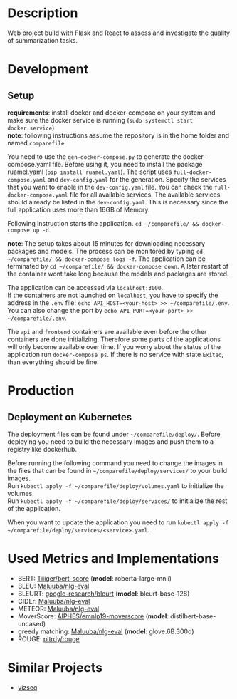 # Description

Web project build with Flask and React to assess and investigate the quality of summarization tasks.

# Development
## Setup

**requirements**: install docker and docker-compose on your system and make sure
the docker service is running (`sudo systemctl start docker.service`)  
**note**: following instructions assume the repository is in the home folder and named `comparefile`

You need to use the `gen-docker-compose.py` to generate the docker-compose.yaml file.
Before using it, you need to install the package ruamel.yaml (`pip install ruamel.yaml`).
The script uses `full-docker-compose.yaml` and `dev-config.yaml` for the generation.
Specify the services that you want to enable in the `dev-config.yaml` file.
You can check the `full-docker-compose.yaml` file for all available services.
The available services should already be listed in the `dev-config.yaml`.
This is necessary since the full application uses more than 16GB of Memory.

Following instruction starts the application.
`cd ~/comparefile/ && docker-compose up -d`

**note**: The setup takes about 15 minutes for downloading necessary packages and models.
The process can be monitored by typing `cd ~/comparefile/ && docker-compose logs -f`.
The application can be terminated by `cd ~/comparefile/ && docker-compose down`.
A later restart of the container wont take long because the models and packages are stored.

The application can be accessed via `localhost:3000`.  
If the containers are not launched on `localhost`, you have to specify the address in the `.env` file: `echo API_HOST=<your-host> >> ~/comparefile/.env`.  
You can also change the port by `echo API_PORT=<your-port> >> ~/comparefile/.env`.

The `api` and `frontend` containers are available even before the other containers are done initializing.
Therefore some parts of the applications will only become available over time.
If you worry about the status of the application run `docker-compose ps`.
If there is no service with state `Exited`, than everything should be fine.

# Production
## Deployment on Kubernetes
The deployment files can be found under `~/comparefile/deploy/`.
Before deploying you need to build the necessary images and push them to a registry like dockerhub.

Before running the following command you need to change the images in the files that can be found in `~/comparefile/deploy/services/` to your build images.  
Run `kubectl apply -f ~/comparefile/deploy/volumes.yaml` to initialize the volumes.  
Run `kubectl apply -f ~/comparefile/deploy/services/` to initialize the rest of the application.  

When you want to update the application you need to run `kubectl apply -f ~/comparefile/deploy/services/<service>.yaml`.

# Used Metrics and Implementations
- BERT: [Tiiiger/bert_score](https://github.com/Tiiiger/bert_score) (**model**: roberta-large-mnli)
- BLEU: [Maluuba/nlg-eval](https://github.com/Maluuba/nlg-eval)
- BLEURT: [google-research/bleurt](https://github.com/google-research/bleurt) (**model**: bleurt-base-128)
- CIDEr: [Maluuba/nlg-eval](https://github.com/Maluuba/nlg-eval)
- METEOR: [Maluuba/nlg-eval](https://github.com/Maluuba/nlg-eval)
- MoverScore: [AIPHES/emnlp19-moverscore](https://github.com/AIPHES/emnlp19-moverscore) (**model**: distilbert-base-uncased)
- greedy matching: [Maluuba/nlg-eval](https://github.com/Maluuba/nlg-eval) (**model**: glove.6B.300d)
- ROUGE: [pltrdy/rouge](https://github.com/pltrdy/rouge)

# Similar Projects
- [vizseq](https://github.com/facebookresearch/vizseq)
